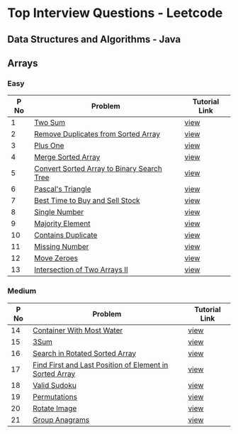 # Top Interview Questions - Leetcode

## Data Structures and Algorithms - Java

## Arrays

### Easy

| P No | Problem                                                                                                                   | Tutorial Link                                                                                                                    |
| ---- | ------------------------------------------------------------------------------------------------------------------------- | -------------------------------------------------------------------------------------------------------------------------------- |
| 1    | [ Two Sum ](https://leetcode.com/problems/two-sum/)                                                                       | [ view ](https://www.geeksforgeeks.org/given-an-array-a-and-a-number-x-check-for-pair-in-a-with-sum-as-x/)                       |
| 2    | [ Remove Duplicates from Sorted Array ](https://leetcode.com/problems/remove-duplicates-from-sorted-array/)               | [ view ](https://www.geeksforgeeks.org/remove-duplicates-sorted-array/)                                                          |
| 3    | [ Plus One ](https://leetcode.com/problems/plus-one/)                                                                     | [ view ](https://www.geeksforgeeks.org/adding-one-to-number-represented-as-array-of-digits/)                                     |
| 4    | [ Merge Sorted Array ](https://leetcode.com/problems/merge-sorted-array/)                                                 | [ view ](https://www.geeksforgeeks.org/merge-two-sorted-arrays/)                                                                 |
| 5    | [ Convert Sorted Array to Binary Search Tree ](https://leetcode.com/problems/convert-sorted-array-to-binary-search-tree/) | [ view ](https://leetcode.com/problems/merge-sorted-array/)                                                                      |
| 6    | [ Pascal's Triangle ](https://leetcode.com/problems/pascals-triangle/)                                                    | [ view ](https://www.geeksforgeeks.org/pascal-triangle/)                                                                         |
| 7    | [ Best Time to Buy and Sell Stock ](https://leetcode.com/problems/best-time-to-buy-and-sell-stock/)                       | [ view ](https://www.geeksforgeeks.org/best-time-to-buy-and-sell-stock/)                                                         |
| 8    | [ Single Number ](https://leetcode.com/problems/single-number/)                                                           | [ view ](https://www.geeksforgeeks.org/find-the-element-that-appears-once/)                                                      |
| 9    | [ Majority Element ](https://leetcode.com/problems/majority-element/)                                                     | [ view ](https://www.geeksforgeeks.org/majority-element/)                                                                        |
| 10   | [ Contains Duplicate ](https://leetcode.com/problems/contains-duplicate/)                                                 | [ view ](https://www.geeksforgeeks.org/find-duplicates-in-on-time-and-constant-extra-space/)                                     |
| 11   | [ Missing Number ](https://leetcode.com/problems/missing-number/)                                                         | [ view ](https://www.geeksforgeeks.org/find-the-missing-number/)                                                                 |
| 12   | [ Move Zeroes ](https://leetcode.com/problems/move-zeroes/)                                                               | [ view ](https://www.geeksforgeeks.org/move-zeroes-end-array/)                                                                   |
| 13   | [ Intersection of Two Arrays II ](https://leetcode.com/problems/intersection-of-two-arrays-ii/)                           | [ view ](https://leetcode.com/problems/intersection-of-two-arrays-ii/discuss/954800/Java-solution-with-explanation-and-pictures) |

### Medium

| P No | Problem                                                                                                                                             | Tutorial Link                                                                                                                                                                          |
| ---- | --------------------------------------------------------------------------------------------------------------------------------------------------- | -------------------------------------------------------------------------------------------------------------------------------------------------------------------------------------- |
| 14   | [ Container With Most Water ](https://leetcode.com/problems/container-with-most-water/)                                                             | [ view ](https://www.geeksforgeeks.org/container-with-most-water/)                                                                                                                     |
| 15   | [ 3Sum ](https://leetcode.com/problems/3sum/)                                                                                                       | [ view ](https://www.geeksforgeeks.org/find-a-triplet-that-sum-to-a-given-value/)                                                                                                      |
| 16   | [ Search in Rotated Sorted Array ](https://leetcode.com/problems/search-in-rotated-sorted-array/)                                                   | [ view ](https://www.geeksforgeeks.org/search-an-element-in-a-sorted-and-pivoted-array/)                                                                                               |
| 17   | [ Find First and Last Position of Element in Sorted Array ](https://leetcode.com/problems/find-first-and-last-position-of-element-in-sorted-array/) | [ view ](https://www.geeksforgeeks.org/find-first-and-last-positions-of-an-element-in-a-sorted-array/)                                                                                 |
| 18   | [ Valid Sudoku ](https://leetcode.com/problems/valid-sudoku/)                                                                                       | [ view ](https://www.geeksforgeeks.org/check-if-given-sudoku-board-configuration-is-valid-or-not/)                                                                                     |
| 19   | [ Permutations ](https://leetcode.com/problems/permutations/)                                                                                       | [ view ](<https://leetcode.com/problems/permutations/discuss/18239/A-general-approach-to-backtracking-questions-in-Java-(Subsets-Permutations-Combination-Sum-Palindrome-Partioning)>) |
| 20   | [ Rotate Image ](https://leetcode.com/problems/rotate-image/)                                                                                       | [ view ](https://www.geeksforgeeks.org/inplace-rotate-square-matrix-by-90-degrees/)                                                                                                    |
| 21   | [ Group Anagrams ](https://leetcode.com/problems/group-anagrams/)                                                                                   | [ view ](https://www.geeksforgeeks.org/given-a-sequence-of-words-print-all-anagrams-together/)                                                                                         |
